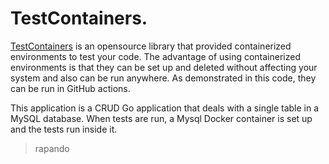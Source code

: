 # TestContainers.

[TestContainers](https://testcontainers.com/) is an opensource library that provided containerized environments to test your code.
The advantage of using containerized environments is that they can be set up and deleted without affecting your 
system and also can be run anywhere. As demonstrated in this code, they can be run in GitHub actions. 

This application is a CRUD Go application that deals with a single table in a MySQL database.
When tests are run, a Mysql Docker container is set up and the tests run inside it.


> rapando
